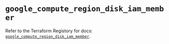 # `google_compute_region_disk_iam_member`

Refer to the Terraform Registory for docs: [`google_compute_region_disk_iam_member`](https://www.terraform.io/docs/providers/google/r/compute_region_disk_iam_member).
